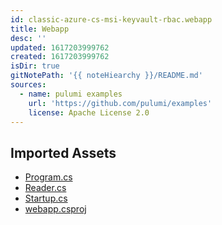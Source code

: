 ```yaml
---
id: classic-azure-cs-msi-keyvault-rbac.webapp
title: Webapp
desc: ''
updated: 1617203999762
created: 1617203999762
isDir: true
gitNotePath: '{{ noteHiearchy }}/README.md'
sources:
  - name: pulumi examples
    url: 'https://github.com/pulumi/examples'
    license: Apache License 2.0
---
```

## Imported Assets

- [Program.cs](/assets/program.cs)
- [Reader.cs](/assets/reader.cs)
- [Startup.cs](/assets/startup.cs)
- [webapp.csproj](/assets/webapp.csproj)


